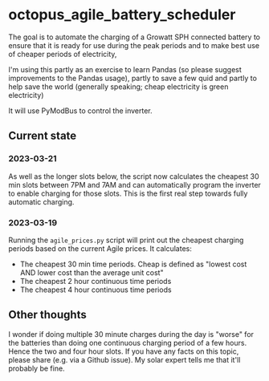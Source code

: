 # octopus_agile_battery_scheduler

The goal is to automate the charging of a Growatt SPH connected battery to ensure that it is ready for use during the peak periods and to make best use of cheaper periods of electricity,

I'm using this partly as an exercise to learn Pandas (so please suggest improvements to the Pandas usage), partly to save a few quid and partly to help save the world (generally speaking; cheap electricity is green electricity)

It will use PyModBus to control the inverter.

## Current state

### 2023-03-21

As well as the longer slots below, the script now calculates the cheapest 30 min slots between 7PM and 7AM and can automatically program the inverter to enable charging for those slots.  This is the first real step towards fully automatic charging.

### 2023-03-19

Running the `agile_prices.py` script will print out the cheapest charging periods based on the current Agile prices.  It calculates:

- The cheapest 30 min time periods.  Cheap is defined as "lowest cost AND lower cost than the average unit cost"
- The cheapest 2 hour continuous time periods
- The cheapest 4 hour continuous time periods

## Other thoughts

I wonder if doing multiple 30 minute charges during the day is "worse" for the batteries than doing one continuous charging period of a few hours.  Hence the two and four hour slots.
If you have any facts on this topic, please share (e.g. via a Github issue).
My solar expert tells me that it'll probably be fine.

